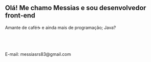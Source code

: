 <h2>Olá! Me chamo Messias e sou desenvolvedor front-end</h2>

Amante de café☕ e ainda mais de programação; Java?
<br>
<br>
<br>
<br>
<p>E-mail: messiasrs83@gmail.com</p>
